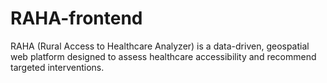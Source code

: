 # RAHA-frontend
RAHA (Rural Access to Healthcare Analyzer) is a data-driven, geospatial web platform designed to assess healthcare accessibility and recommend targeted interventions. 
